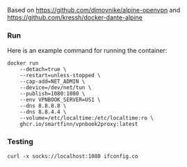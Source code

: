 Based on https://github.com/dimovnike/alpine-openvpn and https://github.com/kressh/docker-dante-alpine

### Run

Here is an example command for running the container:

```
docker run
	--detach=true \
	--restart=unless-stopped \
	--cap-add=NET_ADMIN \
	--device=/dev/net/tun \
	--publish=1080:1080 \
	--env VPNBOOK_SERVER=US1 \
	--dns 8.8.8.8 \
	--dns 8.8.4.4 \
	--volume=/etc/localtime:/etc/localtime:ro \
	ghcr.io/smartfinn/vpnbook2proxy:latest
```

### Testing

```
curl -x socks://localhost:1080 ifconfig.co
```
